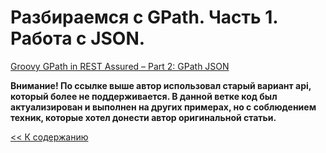 # Разбираемся с GPath. Часть 1. Работа с JSON.

[Groovy GPath in REST Assured – Part 2: GPath JSON](https://www.james-willett.com/rest-assured-gpath-json/)

**Внимание! По ссылке выше автор использовал старый вариант api, который более не поддерживается. В данной ветке код был актуализирован и выполнен на других примерах, но с соблюдением техник, которые хотел донести автор оригинальной статьи.**

[<< К содержанию](https://github.com/kadehar/let-everything-be-groovy/blob/main/README.md)
